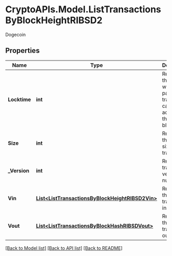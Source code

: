 # CryptoAPIs.Model.ListTransactionsByBlockHeightRIBSD2
Dogecoin

## Properties

Name | Type | Description | Notes
------------ | ------------- | ------------- | -------------
**Locktime** | **int** | Represents the time at which a particular transaction can be added to the blockchain. | 
**Size** | **int** | Represents the total size of this transaction. | 
**_Version** | **int** | Represents transaction version number. | 
**Vin** | [**List&lt;ListTransactionsByBlockHeightRIBSD2Vin&gt;**](ListTransactionsByBlockHeightRIBSD2Vin.md) | Represents the transaction inputs. | 
**Vout** | [**List&lt;ListTransactionsByBlockHashRIBSDVout&gt;**](ListTransactionsByBlockHashRIBSDVout.md) | Represents the transaction outputs. | 

[[Back to Model list]](../README.md#documentation-for-models) [[Back to API list]](../README.md#documentation-for-api-endpoints) [[Back to README]](../README.md)

